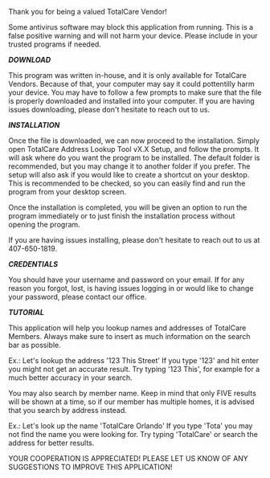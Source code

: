 Thank you for being a valued TotalCare Vendor!

Some antivirus software may block this application from running. This is a false positive warning and will not harm your device.
Please include in your trusted programs if needed.

***DOWNLOAD***

This program was written in-house, and it is only available for TotalCare Vendors. Because of that, your computer may say it could pottentilly harm your device. You may have to follow a few prompts to make sure that the file is properly downloaded and installed into your computer.
If you are having issues downloading, please don't hesitate to reach out to us.


***INSTALLATION***

Once the file is downloaded, we can now proceed to the installation. Simply open TotalCare Address Lookup Tool vX.X Setup, and follow the prompts. It will ask where do you want the program to be installed. The default folder is recommended, but you may change it to another folder if you prefer.
The setup will also ask if you would like to create a shortcut on your desktop. This is recommended to be checked, so you can easily find and run the program from your desktop screen.

Once the installation is completed, you will be given an option to run the program immediately or to just finish the installation process without opening the program.

If you are having issues installing, please don't hesitate to reach out to us at 407-650-1819.


***CREDENTIALS***

You should have your username and password on your email. If for any reason you forgot,
lost, is having issues logging in or would like to change your password,
please contact our office.


***TUTORIAL***

This application will help you lookup names and addresses of TotalCare Members.
Always make sure to insert as much information on the search bar as possible.

Ex.: Let's lookup the address '123 This Street'
	If you type '123' and hit enter you might not get an accurate result.
	Try typing '123 This', for example for a much better accuracy in your search.

You may also search by member name. Keep in mind that only FIVE results will be shown at a time,
so if our member has multiple homes, it is advised that you search by address instead.

Ex.: Let's look up the name 'TotalCare Orlando'
	If you type 'Tota' you may not find the name you were looking for.
	Try typing 'TotalCare' or search the address for better results.


YOUR COOPERATION IS APPRECIATED! PLEASE LET US KNOW OF ANY SUGGESTIONS TO IMPROVE THIS APPLICATION!
